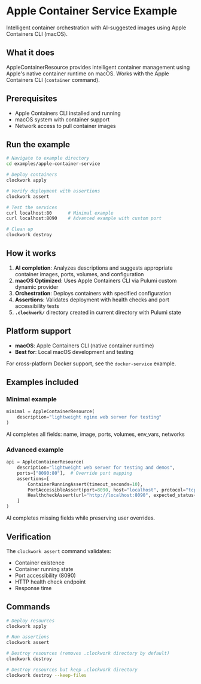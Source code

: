 # Apple Container Service Example

Intelligent container orchestration with AI-suggested images using Apple Containers CLI (macOS).

## What it does

AppleContainerResource provides intelligent container management using Apple's native container runtime on macOS. Works with the Apple Containers CLI (`container` command).

## Prerequisites

- Apple Containers CLI installed and running
- macOS system with container support
- Network access to pull container images

## Run the example

```bash
# Navigate to example directory
cd examples/apple-container-service

# Deploy containers
clockwork apply

# Verify deployment with assertions
clockwork assert

# Test the services
curl localhost:80      # Minimal example
curl localhost:8090    # Advanced example with custom port

# Clean up
clockwork destroy
```

## How it works

1. **AI completion**: Analyzes descriptions and suggests appropriate container images, ports, volumes, and configuration
2. **macOS Optimized**: Uses Apple Containers CLI via Pulumi custom dynamic provider
3. **Orchestration**: Deploys containers with specified configuration
4. **Assertions**: Validates deployment with health checks and port accessibility tests
5. **`.clockwork/`** directory created in current directory with Pulumi state

## Platform support

- **macOS**: Apple Containers CLI (native container runtime)
- **Best for**: Local macOS development and testing

For cross-platform Docker support, see the `docker-service` example.

## Examples included

### Minimal example
```python
minimal = AppleContainerResource(
    description="lightweight nginx web server for testing"
)
```

AI completes all fields: name, image, ports, volumes, env_vars, networks

### Advanced example
```python
api = AppleContainerResource(
    description="lightweight web server for testing and demos",
    ports=["8090:80"],  # Override port mapping
    assertions=[
        ContainerRunningAssert(timeout_seconds=10),
        PortAccessibleAssert(port=8090, host="localhost", protocol="tcp"),
        HealthcheckAssert(url="http://localhost:8090", expected_status=200, timeout_seconds=5),
    ]
)
```

AI completes missing fields while preserving user overrides.

## Verification

The `clockwork assert` command validates:
- Container existence
- Container running state
- Port accessibility (8090)
- HTTP health check endpoint
- Response time

## Commands

```bash
# Deploy resources
clockwork apply

# Run assertions
clockwork assert

# Destroy resources (removes .clockwork directory by default)
clockwork destroy

# Destroy resources but keep .clockwork directory
clockwork destroy --keep-files
```
